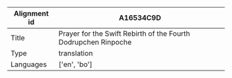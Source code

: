 |Alignment id | A16534C9D
| --- | --- 
|Title | Prayer for the Swift Rebirth of the Fourth Dodrupchen Rinpoche 
|Type | translation
|Languages | ['en', 'bo']